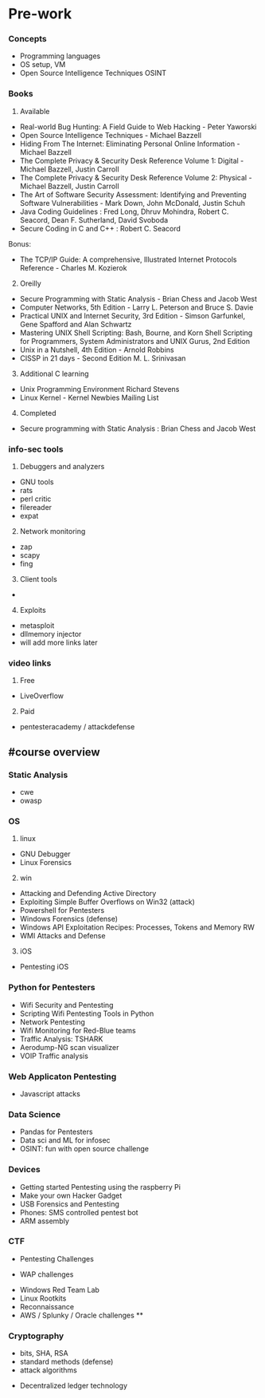 
# Pre-work

### Concepts
- Programming languages
- OS setup, VM
- Open Source Intelligence Techniques OSINT

### Books

1. Available
- Real-world Bug Hunting: A Field Guide to Web Hacking - Peter Yaworski
- Open Source Intelligence Techniques - Michael Bazzell
- Hiding From The Internet: Eliminating Personal Online Information - Michael Bazzell
- The Complete Privacy & Security Desk Reference Volume 1: Digital - Michael Bazzell, Justin Carroll
- The Complete Privacy & Security Desk Reference Volume 2: Physical - Michael Bazzell, Justin Carroll
- The Art of Software Security Assessment: Identifying and Preventing Software Vulnerabilities - Mark Down, John McDonald, Justin Schuh
- Java Coding Guidelines : Fred Long, Dhruv Mohindra, Robert C. Seacord, Dean F. Sutherland, David Svoboda
- Secure Coding in C and C++ : Robert C. Seacord

Bonus: 
- The TCP/IP Guide: A comprehensive, Illustrated Internet Protocols Reference - Charles M. Kozierok

2. Oreilly
- Secure Programming with Static Analysis - Brian Chess and Jacob West
 - Computer Networks, 5th Edition - Larry L. Peterson and Bruce S. Davie
 - Practical UNIX and Internet Security, 3rd Edition - Simson Garfunkel, Gene Spafford and Alan Schwartz
 - Mastering UNIX Shell Scripting: Bash, Bourne, and Korn Shell Scripting for Programmers, System Administrators and UNIX Gurus, 2nd Edition
 - Unix in a Nutshell, 4th Edition - Arnold Robbins
 - CISSP in 21 days - Second Edition M. L. Srinivasan
3. Additional 
C learning
- Unix Programming Environment Richard Stevens
- Linux Kernel - Kernel Newbies Mailing List

4. Completed
- Secure programming with Static Analysis : Brian Chess and Jacob West

### info-sec tools
1. Debuggers and analyzers
- GNU tools
- rats
- perl critic
- filereader
- expat

2. Network monitoring
- zap
- scapy
- fing

3. Client tools
- 
4. Exploits
- metasploit
- dllmemory injector
- will add more links later

### video links
1. Free
- LiveOverflow
2. Paid
- pentesteracademy / attackdefense

#course overview
------

### Static Analysis 
* cwe
* owasp

### OS
1. linux
* GNU Debugger
* Linux Forensics
2. win
* Attacking and Defending Active Directory
* Exploiting Simple Buffer Overflows on Win32 (attack)
* Powershell for Pentesters
* Windows Forensics (defense)
* Windows API Exploitation Recipes: Processes, Tokens and Memory RW
* WMI Attacks and Defense

3. iOS
* Pentesting iOS
  
### Python for Pentesters
* Wifi Security and Pentesting
* Scripting Wifi Pentesting Tools in Python
* Network Pentesting
* Wifi Monitoring for Red-Blue teams
* Traffic Analysis: TSHARK 
* Aerodump-NG scan visualizer
* VOIP Traffic analysis

### Web Applicaton Pentesting
  * Javascript attacks
  
### Data Science
* Pandas for Pentesters
* Data sci and ML for infosec
* OSINT: fun with open source challenge
  
### Devices
* Getting started Pentesting using the raspberry Pi
* Make your own Hacker Gadget
* USB Forensics and Pentesting
* Phones: SMS controlled pentest bot
* ARM assembly
  
### CTF
- Pentesting Challenges
* WAP challenges
- Windows Red Team Lab
- Linux Rootkits
- Reconnaissance
- AWS / Splunky / Oracle challenges **

### Cryptography
- bits, SHA, RSA
- standard methods (defense)
- attack algorithms
* Decentralized ledger technology
